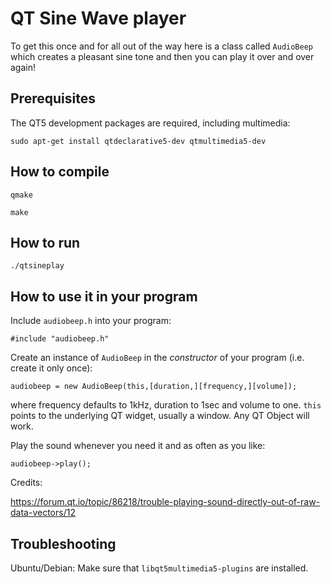 # QT Sine Wave player

To get this once and for all out of the way here is a
class called `AudioBeep` which creates a pleasant
sine tone and then you can play it over and over again!

## Prerequisites

The QT5 development packages are required, including multimedia:
```
sudo apt-get install qtdeclarative5-dev qtmultimedia5-dev
```

## How to compile

`qmake`

`make`

## How to run

`./qtsineplay`

## How to use it in your program

Include `audiobeep.h` into your program:
```
#include "audiobeep.h"
```

Create an instance of `AudioBeep` in the *constructor*
of your program (i.e. create it only once):
```
audiobeep = new AudioBeep(this,[duration,][frequency,][volume]);
```
where frequency defaults to 1kHz, duration to 1sec and volume to one.
`this` points to the underlying QT widget, usually a window.
Any QT Object will work.

Play the sound whenever you need it and as often as you like:
```
audiobeep->play();
```

Credits:

https://forum.qt.io/topic/86218/trouble-playing-sound-directly-out-of-raw-data-vectors/12

## Troubleshooting

Ubuntu/Debian: Make sure that `libqt5multimedia5-plugins` are installed.
